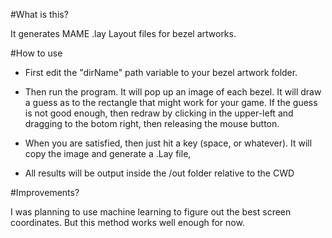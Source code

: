 #What is this?

It generates MAME .lay Layout files for bezel artworks.

#How to use
* First edit the "dirName" path variable to your bezel artwork folder. 

* Then run the program. It will pop up an image of each bezel. It will draw a guess as to the rectangle that might work for your game.
If the guess is not good enough, then redraw by clicking in the upper-left and dragging to the botom right, then releasing the mouse button.

* When you are satisfied, then just hit a key (space, or whatever). It will copy the image and generate a .Lay file, 

* All results will be output inside the /out folder relative to the CWD

#Improvements?

I was planning to use machine learning to figure out the best screen coordinates. But this method works well enough for now.